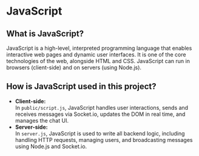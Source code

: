 # JavaScript

## What is JavaScript?
JavaScript is a high-level, interpreted programming language that enables interactive web pages and dynamic user interfaces. It is one of the core technologies of the web, alongside HTML and CSS. JavaScript can run in browsers (client-side) and on servers (using Node.js).

## How is JavaScript used in this project?
- **Client-side:**  
  In `public/script.js`, JavaScript handles user interactions, sends and receives messages via Socket.io, updates the DOM in real time, and manages the chat UI.
- **Server-side:**  
  In `server.js`, JavaScript is used to write all backend logic, including handling HTTP requests, managing users, and broadcasting messages using Node.js and Socket.io. 